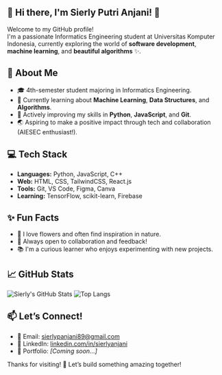 ## 🌼 Hi there, I'm Sierly Putri Anjani! 👋

Welcome to my GitHub profile!  
I'm a passionate Informatics Engineering student at Universitas Komputer Indonesia, currently exploring the world of **software development**, **machine learning**, and **beautiful algorithms** ✨.

## 🌸 About Me
- 🎓 4th-semester student majoring in Informatics Engineering.
- 🤖 Currently learning about **Machine Learning**, **Data Structures**, and **Algorithms**.
- 🌱 Actively improving my skills in **Python**, **JavaScript**, and **Git**.
- 🌏 Aspiring to make a positive impact through tech and collaboration (AIESEC enthusiast!).

## 💻 Tech Stack
- **Languages:** Python, JavaScript, C++
- **Web:** HTML, CSS, TailwindCSS, React.js
- **Tools:** Git, VS Code, Figma, Canva
- **Learning:** TensorFlow, scikit-learn, Firebase

## ✨ Fun Facts
- 🌷 I love flowers and often find inspiration in nature.
- 💬 Always open to collaboration and feedback!
- 📚 I'm a curious learner who enjoys experimenting with new projects.

## 📈 GitHub Stats
![Sierly's GitHub Stats](https://github-readme-stats.vercel.app/api?username=sierlyptri&show_icons=true&theme=radical)
![Top Langs](https://github-readme-stats.vercel.app/api/top-langs/?username=sierlyptri&layout=compact&theme=radical)

## 📫 Let’s Connect!
- 📧 Email: sierlypanjani89@gmail.com
- 💼 LinkedIn: [linkedin.com/in/sierlyanjani](https://linkedin.com/in/sierlyptri)
- 🌸 Portfolio: *[Coming soon...]*

Thanks for visiting! 🌟 Let’s build something amazing together!
